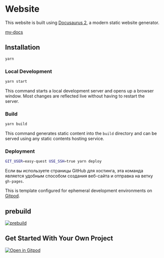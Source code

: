 # Website

This website is built using [Docusaurus 2](https://docusaurus.io/), a modern static website generator.

[my-docs](https://easy-quest.github.io/my-docs/)

## Installation

```bash
yarn
```

### Local Development

```bash
yarn start
```

This command starts a local development server and opens up a browser window. Most changes are reflected live without having to restart the server.

### Build

```bash
yarn build
```

This command generates static content into the `build` directory and can be served using any static contents hosting service.

### Deployment

```bash
GIT_USER=easy-quest USE_SSH=true yarn deploy
```

Если вы используете страницы GitHub для хостинга, эта команда является удобным способом создания веб-сайта и отправка на ветку `gh-pages`.

This is template configured for ephemeral development environments on [Gitpod](https://www.gitpod.io/).

## prebuild

[![prebuild](https://gitpod.io/button/open-in-gitpod.svg)](https://gitpod.io/#prebuild/https://github.com/easy-quest/my-docs)

## Get Started With Your Own Project

[![Open in Gitpod](https://gitpod.io/button/open-in-gitpod.svg)](https://gitpod.io/#https://github.com/easy-quest/my-docs)

